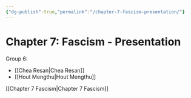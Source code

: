 ```yaml
---
{"dg-publish":true,"permalink":"/chapter-7-fascism-presentation/"}
---
```


# Chapter 7: Fascism - Presentation

Group 6:

- [[Chea Resan\|Chea Resan]]
- [[Hout Mengthu\|Hout Mengthu]]

[[Chapter 7 Fascism\|Chapter 7 Fascism]]